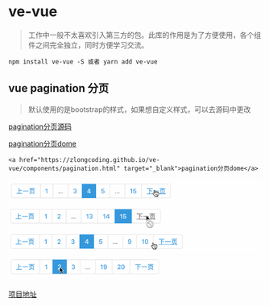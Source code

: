 # ve-vue
>工作中一般不太喜欢引入第三方的包。此库的作用是为了方便使用，各个组件之间完全独立，同时方便学习交流。

```
npm install ve-vue -S 或者 yarn add ve-vue
```
## vue pagination 分页
>默认使用的是bootstrap的样式，如果想自定义样式，可以去源码中更改

[pagination分页源码](https://github.com/zlongCoding/ve-vue/tree/master/lib/pagination)

[pagination分页dome](https://zlongcoding.github.io/ve-vue/components/pagination.html)
```
<a href="https://zlongcoding.github.io/ve-vue/components/pagination.html" target="_blank">pagination分页dome</a>
```
![分页](./github/image/pagination/1.gif)
![分页](./github/image/pagination/2.gif)
![分页](./github/image/pagination/3.gif)
![分页](./github/image/pagination/4.gif)


[项目地址](https://zlongcoding.github.io/ve-vue)
<!-- ###### [开发](https://github.com/zlongCoding/ve-vue#CODE.md) -->